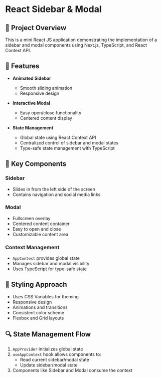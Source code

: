 # React Sidebar & Modal

## 📝 Project Overview

This is a mini React JS application demonstrating the implementation of a sidebar and modal components using Next.js, TypeScript, and React Context API.

## 🚀 Features

-   **Animated Sidebar**

    -   Smooth sliding animation
    -   Responsive design

-   **Interactive Modal**

    -   Easy open/close functionality
    -   Centered content display

-   **State Management**
    -   Global state using React Context API
    -   Centralized control of sidebar and modal states
    -   Type-safe state management with TypeScript

## 🧩 Key Components

### Sidebar

-   Slides in from the left side of the screen
-   Contains navigation and social media links

### Modal

-   Fullscreen overlay
-   Centered content container
-   Easy to open and close
-   Customizable content area

### Context Management

-   `AppContext` provides global state
-   Manages sidebar and modal visibility
-   Uses TypeScript for type-safe state

## 🎨 Styling Approach

-   Uses CSS Variables for theming
-   Responsive design
-   Animations and transitions
-   Consistent color scheme
-   Flexbox and Grid layouts

## 🔍 State Management Flow

1. `AppProvider` initializes global state
2. `useAppContext` hook allows components to:
    - Read current sidebar/modal state
    - Update sidebar/modal state
3. Components like Sidebar and Modal consume the context
